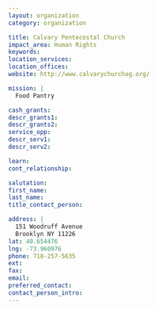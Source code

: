 ```yaml
---
layout: organization
category: organization

title: Calvary Pentecostal Church
impact_area: Human Rights
keywords: 
location_services: 
location_offices: 
website: http://www.calvarychurchag.org/‎

mission: |
  Food Pantry

cash_grants: 
descr_grants1: 
descr_grants2: 
service_opp: 
descr_serv1: 
descr_serv2: 

learn: 
cont_relationship: 

salutation: 
first_name: 
last_name: 
title_contact_person: 

address: |
  151 Woodruff Avenue  
  Brooklyn NY 11226
lat: 40.654476
lng: -73.960976
phone: 718-257-5635
ext: 
fax: 
email: 
preferred_contact: 
contact_person_intro: 
---
```

